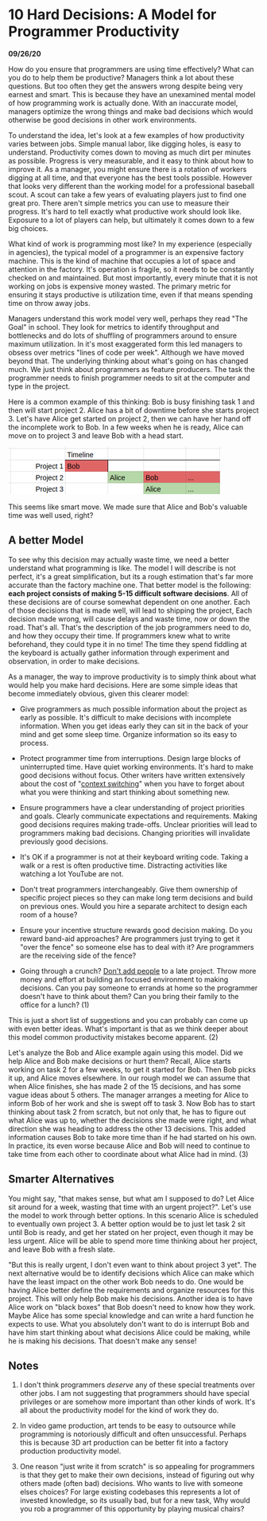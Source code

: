 10 Hard Decisions: A Model for Programmer Productivity
======================================================

**09/26/20**

How do you ensure that programmers are using time effectively?
What can you do to help them be productive?
Managers think a lot about these questions.
But too often they get the answers wrong despite being very earnest and smart.
This is because they have an unexamined mental model of how programming work is actually done.
With an inaccurate model, managers optimize the wrong things and make bad decisions
which would otherwise be good decisions in other work environments.

To understand the idea, let's look at a few examples of how productivity varies between jobs.
Simple manual labor, like digging holes, is easy to understand.
Productivity comes down to moving as much dirt per minutes as possible.
Progress is very measurable, and it easy to think about how to improve it.
As a manager, you might ensure there is a rotation of workers digging at all time,
and that everyone has the best tools possible.
However that looks very different than the working model for a professional baseball scout.
A scout can take a few years of evaluating players just to find one great pro.
There aren't simple metrics you can use to measure their progress.
It's hard to tell exactly what productive work should look like.
Exposure to a lot of players can help, but ultimately it comes down to a few big choices.

What kind of work is programming most like?
In my experience (especially in agencies), the typical
model of a programmer is an expensive factory machine.
This is the kind of machine that occupies a lot of space and attention in the factory.
It's operation is fragile, so it needs to be constantly checked on and maintained.
But most importantly, every minute that it is not working on jobs is expensive money wasted.
The primary metric for ensuring it stays productive is utilization time, even if that means spending time
on throw away jobs.

Managers understand this work model very well, perhaps they read "The Goal" in school.
They look for metrics to identify throughput and bottlenecks and do lots of shuffling of programmers
around to ensure maximum utilization.
In it's most exaggerated form this led managers to obsess over metrics "lines of code per week".
Although we have moved beyond that.
The underlying thinking about what's going on has changed much.
We just think about programmers as feature producers.
The task the programmer needs to finish programmer needs to sit at the computer and type in the project.

Here is a common example of this thinking: Bob is busy finishing task 1 and then will start project 2.
Alice has a bit of downtime before she starts project 3.
Let's have Alice get started on project 2, then we can
have her hand off the incomplete work to Bob.
In a few weeks when he is ready, Alice can move on to project 3 and leave Bob with a head start.

![sample timeline](timeline.png)

This seems like smart move.
We made sure that Alice and Bob's valuable time was well used, right?

## A better Model

To see why this decision may actually waste time, we need
a better understand what programming is like.
The model I will describe is not perfect, it's a great simplification, but
its a rough estimation that's far more accurate than the factory machine one.
That better model is the following:
**each project consists of making 5-15 difficult software decisions**.
All of these decisions are of course somewhat dependent on one another.
Each of those decisions that is made well, will lead to shipping the project,
Each decision made wrong, will cause delays and waste time, now or down the road.
That's all. That's the description of the job programmers need to do,
and how they occupy their time.
If programmers knew what to write beforehand, they could type it in no time!
The time they spend fiddling at the keyboard is actually gather information
through experiment and observation, in order to make decisions.

As a manager, the way to improve productivity
is to simply think about what would help you make hard decisions.
Here are some simple ideas that become immediately obvious, given this clearer model:

- Give programmers as much possible information about the project as early as possible.
  It's difficult to make decisions with incomplete information.
  When you get ideas early they can sit in the back of your mind and get some sleep
  time.  Organize information so its easy to process.
  
- Protect programmer time from interruptions. 
  Design large blocks of uninterrupted time.
  Have quiet working environments.
  It's hard to make good decisions without focus.
  Other writers have written extensively about the cost of "[context switching][1]"
  when you have to forget about what you were thinking and start thinking about something new.
  
- Ensure programmers have a clear understanding of project priorities and goals.
  Clearly communicate expectations and requirements.
  Making good decisions requires making trade-offs.
  Unclear priorities will lead to programmers making bad decisions.
  Changing priorities will invalidate previously good decisions.
  
- It's OK if a programmer is not at their keyboard writing code. 
  Taking a walk or a rest is often productive time.
  Distracting activities like watching a lot YouTube are not.

- Don't treat programmers interchangeably.
  Give them ownership of specific project pieces so they can make long term decisions and build on previous ones.
  Would you hire a separate architect to design each room of a house?

- Ensure your incentive structure rewards good decision making.
  Do you reward band-aid approaches? Are programmers just trying to get it "over the fence"
  so someone else has to deal with it? Are programmers are the receiving side of the fence?

- Going through a crunch? [Don't add people][2] to a late project. Throw more money and effort at building an focused environment to making decisions. Can you pay someone to errands at home so the programmer doesn't have to think about them? Can you bring their family to the office for a lunch? (1)

This is just a short list of suggestions and you can probably can come up with even better
ideas.
What's important is that as we think deeper about this model common productivity mistakes become apparent. (2)

Let's analyze the Bob and Alice example again using this model.
Did we help Alice and Bob make decisions or hurt them?
Recall, Alice starts working on task 2 for a few weeks, to get it started for Bob.
Then Bob picks it up, and Alice moves elsewhere.
In our rough model we can assume that when Alice finishes, she has made 2 of the 15 decisions, and has some vague ideas about 5 others.
The manager arranges a meeting for Alice to inform Bob of her work and she is swept off to task 3. 
Now Bob has to start thinking about task 2 from scratch, but not only that,
he has to figure out what Alice was up to, whether the decisions she made were right,
and what direction she was heading to address the other 13 decisions.
This added information causes Bob to take more time than if he had started on his own.
In practice, its even worse because Alice and Bob will need to continue to take time from each other to coordinate about what Alice had in mind. (3)

## Smarter Alternatives

You might say, "that makes sense, but what am I supposed to do? Let Alice sit around for a week, wasting that time with an urgent project?". Let's use the model to work through better options.
In this scenario Alice is scheduled to eventually own project 3.
A better option would be to just let task 2 sit until Bob is ready, and get her stated on her project, even though it may be less urgent. 
Alice will be able to spend more time thinking about her project, and leave Bob with a fresh slate.

"But this is really urgent, I don't even want to think about project 3 yet".
The next alternative would be to identify decisions which Alice can make which have the least impact on the other work Bob needs to do.
One would be having Alice better define the requirements and organize resources for this project.
This will only help Bob make his decisions.
Another idea is to have Alice work on "black boxes" that Bob doesn't need to know how they work.
Maybe Alice has some special knowledge and can write a hard function he expects to use.
What you absolutely don't want to do is interrupt Bob and have him start thinking about what decisions Alice could be making, while he is making his decisions.
That doesn't make any sense!


[1]: http://www.paulgraham.com/makersschedule.html
[2]: https://en.wikipedia.org/wiki/Brooks%27s_law


## Notes

1. I don't think programmers *deserve* any of these special treatments over other jobs.
I am not suggesting that programmers should have special privileges or are somehow more important than other kinds of work.
It's all about the productivity model for the kind of work they do.

2. In video game production, art tends to be easy to outsource while programming is notoriously difficult and often unsuccessful. Perhaps this is because 3D art production can be better fit into a factory production productivity model.

3. One reason "just write it from scratch" is so appealing for programmers is that
they get to make their own decisions, instead of figuring out why others made (often bad) decisions.
Who wants to live with someone elses choices?
For large existing codebases this represents a lot of invested knowledge, so its usually bad,
but for a new task, Why would you rob a programmer of this opportunity by playing
musical chairs?

